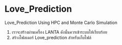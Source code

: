 # Love_Prediction
Love_Prediction Using HPC and Monte Carlo Simulation
1. เราจะสร้างผ่านเครื่อง LANTA ดังนั้นควรเข้าระบบให้เรียบร้อย
2. สร้างโฟลเดอร์ Love_prediction สำหรับเก็บไฟล์
